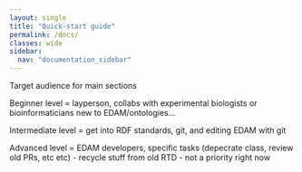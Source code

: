 ```yaml
---
layout: single
title: "Quick-start guide"
permalink: /docs/
classes: wide
sidebar:
  nav: "documentation_sidebar"
---
```


Target audience for main sections

Beginner level = layperson, collabs with experimental biologists or bioinformaticians new to EDAM/ontologies...

Intermediate level = get into RDF standards, git, and editing EDAM with git

Advanced level = EDAM developers, specific tasks (depecrate class, review old PRs, etc etc) - recycle stuff from old RTD - not a priority right now